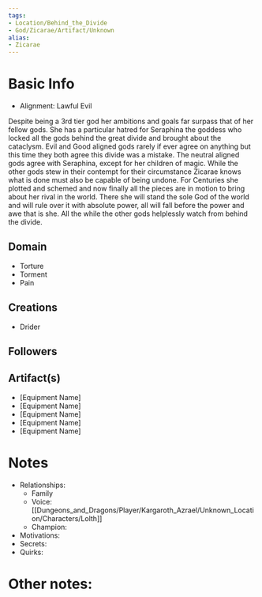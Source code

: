 ```yaml
---
tags:
- Location/Behind_the_Divide
- God/Zicarae/Artifact/Unknown
alias:
- Zicarae
---
```


# Basic Info
- Alignment: Lawful Evil

Despite being a 3rd tier god her ambitions and goals far surpass that of her fellow gods. She has a particular hatred for Seraphina the goddess who locked all the gods behind the great divide and brought about the cataclysm. Evil and Good aligned gods rarely if ever agree on anything but this time they both agree this divide was a mistake. The neutral aligned gods agree with Seraphina, except for her children of magic. While the other gods stew in their contempt for their circumstance Zicarae knows what is done must also be capable of being undone. For Centuries she plotted and schemed and now finally all the pieces are in motion to bring about her rival in the world. There she will stand the sole God of the world and will rule over it with absolute power, all will fall before the power and awe that is she. All the while the other gods helplessly watch from behind the divide.


## Domain
- Torture
- Torment
- Pain

## Creations
- Drider

## Followers

## Artifact(s)
- [Equipment Name]
- [Equipment Name]
- [Equipment Name]
- [Equipment Name]
- [Equipment Name]

# Notes
- Relationships: 
	- Family
	- Voice: [[Dungeons_and_Dragons/Player/Kargaroth_Azrael/Unknown_Location/Characters/Lolth]]
	- Champion: 
- Motivations: 
- Secrets: 
- Quirks: 

# Other notes: 
